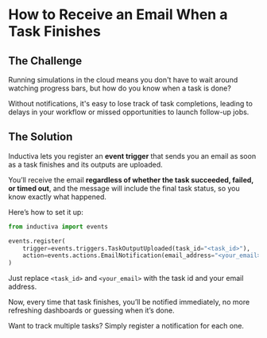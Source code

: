 # How to Receive an Email When a Task Finishes  

## The Challenge  

Running simulations in the cloud means you don't have to wait around watching
progress bars, but how do you know when a task is done?

Without notifications, it's easy to lose track of task completions, leading to
delays in your workflow or missed opportunities to launch follow-up jobs.

## The Solution  

Inductiva lets you register an **event trigger** that sends you an email as soon
as a task finishes and its outputs are uploaded.  

You’ll receive the email **regardless of whether the task succeeded, failed, or timed out**, and the message will include the final task status, so you know exactly what happened.  

Here’s how to set it up:

```python
from inductiva import events

events.register(
    trigger=events.triggers.TaskOutputUploaded(task_id="<task_id>"),
    action=events.actions.EmailNotification(email_address="<your_email>")
)
```

Just replace `<task_id>` and `<your_email>` with the task id and your email address.  

Now, every time that task finishes, you’ll be notified immediately, no more refreshing dashboards or guessing when it’s done.  

Want to track multiple tasks? Simply register a notification for each one.